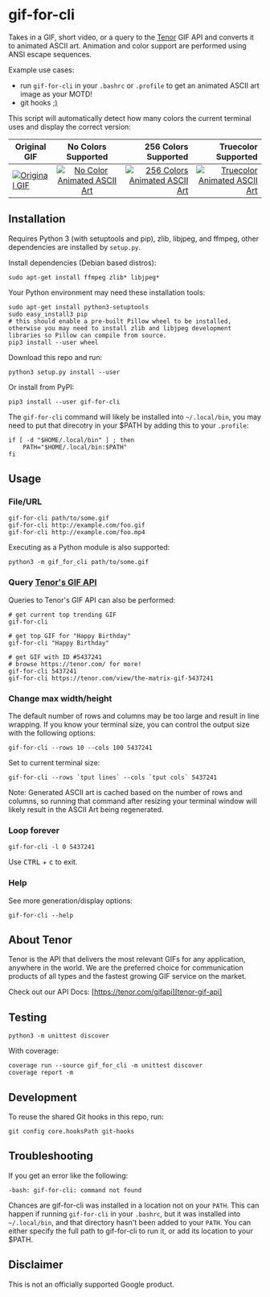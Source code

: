 # gif-for-cli

Takes in a GIF, short video, or a query to the [Tenor][tenor-home] GIF API and converts it to animated ASCII art. Animation and color support are performed using ANSI escape sequences.

Example use cases:

* run `gif-for-cli` in your `.bashrc` or `.profile` to get an animated ASCII art image as your MOTD!
* git hooks [;)](git-hooks/pre-push)

This script will automatically detect how many colors the current terminal uses and display the correct version:

| Original GIF  | No Colors Supported | 256 Colors Supported | Truecolor Supported |
| ------------- |:-------------------:| --------------------:| -------------------:|
| [![Original GIF][original-gif]][original-gif-url] | [![No Color Animated ASCII Art][no-color]][no-color-url] | [![256 Colors Animated ASCII Art][256-colors]][256-colors-url] | [![Truecolor Animated ASCII Art][truecolor]][truecolor-url] |

[original-gif]: https://media1.tenor.com/images/18b80cf2409fc038638c564c6f07d3b5/tenor.gif?itemid=5437241
[no-color]: https://media1.tenor.com/images/7785f624c29e1a212ace715942ef5b82/tenor.gif?itemid=11713984
[256-colors]: https://media1.tenor.com/images/04d6327fb30fc6b1eb0a5cf6824b4ae7/tenor.gif?itemid=11713983
[truecolor]: https://media1.tenor.com/images/336f10e1717e60e33d9e1911d5beda77/tenor.gif?itemid=11713985

[original-gif-url]: https://tenor.com/view/the-matrix-gif-5437241
[no-color-url]: https://tenor.com/view/the-matrix-ascii-gif-11713984
[256-colors-url]: https://tenor.com/view/the-matrix-ascii-gif-11713983
[truecolor-url]: https://tenor.com/view/the-matrix-ascii-gif-11713985

## Installation

Requires Python 3 (with setuptools and pip), zlib, libjpeg, and ffmpeg, other dependencies are installed by `setup.py`.

Install dependencies (Debian based distros):

    sudo apt-get install ffmpeg zlib* libjpeg*

Your Python environment may need these installation tools:

    sudo apt-get install python3-setuptools
    sudo easy_install3 pip
    # this should enable a pre-built Pillow wheel to be installed, otherwise you may need to install zlib and libjpeg development libraries so Pillow can compile from source.
    pip3 install --user wheel

Download this repo and run:

    python3 setup.py install --user

Or install from PyPI:

    pip3 install --user gif-for-cli

The `gif-for-cli` command will likely be installed into `~/.local/bin`, you may need to put that direcotry in your $PATH by adding this to your `.profile`:

    if [ -d "$HOME/.local/bin" ] ; then
        PATH="$HOME/.local/bin:$PATH"
    fi

## Usage

### File/URL

    gif-for-cli path/to/some.gif
    gif-for-cli http://example.com/foo.gif
    gif-for-cli http://example.com/foo.mp4

Executing as a Python module is also supported:

    python3 -m gif_for_cli path/to/some.gif

### Query [Tenor's GIF API][tenor-gif-api]

Queries to Tenor's GIF API can also be performed:

    # get current top trending GIF
    gif-for-cli

    # get top GIF for "Happy Birthday"
    gif-for-cli "Happy Birthday"

    # get GIF with ID #5437241
    # browse https://tenor.com/ for more!
    gif-for-cli 5437241
    gif-for-cli https://tenor.com/view/the-matrix-gif-5437241

### Change max width/height

The default number of rows and columns may be too large and result in line wrapping. If you know your terminal size, you can control the output size with the following options:

    gif-for-cli --rows 10 --cols 100 5437241

Set to current terminal size:

    gif-for-cli --rows `tput lines` --cols `tput cols` 5437241

Note: Generated ASCII art is cached based on the number of rows and columns, so running that command after resizing your terminal window will likely result in the ASCII Art being regenerated.

### Loop forever

    gif-for-cli -l 0 5437241

Use <kbd>CTRL</kbd> + <kbd>c</kbd> to exit.

### Help

See more generation/display options:

    gif-for-cli --help

## About Tenor

Tenor is the API that delivers the most relevant GIFs for any application, anywhere in the world. We are the preferred choice for communication products of all types and the fastest growing GIF service on the market.

Check out our API Docs: [https://tenor.com/gifapi][tenor-gif-api]

## Testing

    python3 -m unittest discover

With coverage:

    coverage run --source gif_for_cli -m unittest discover
    coverage report -m

## Development

To reuse the shared Git hooks in this repo, run:

    git config core.hooksPath git-hooks

## Troubleshooting

If you get an error like the following:

    -bash: gif-for-cli: command not found

Chances are gif-for-cli was installed in a location not on your `PATH`. This can happen if running `gif-for-cli` in your `.bashrc`, but it was installed into `~/.local/bin`, and that directory hasn't been added to your `PATH`. You can either specify the full path to gif-for-cli to run it, or add its location to your $PATH.

## Disclaimer

This is not an officially supported Google product.

[tenor-home]: https://tenor.com/
[tenor-gif-api]: https://tenor.com/gifapi